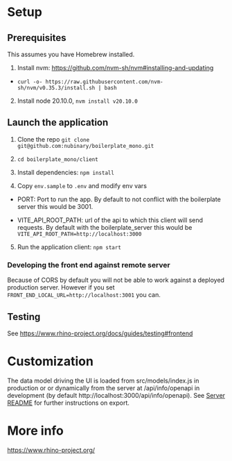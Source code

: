 # Setup

## Prerequisites

This assumes you have Homebrew installed.

1. Install nvm: https://github.com/nvm-sh/nvm#installing-and-updating

- `curl -o- https://raw.githubusercontent.com/nvm-sh/nvm/v0.35.3/install.sh | bash`

2. Install node 20.10.0, `nvm install v20.10.0`

## Launch the application

1. Clone the repo `git clone git@github.com:nubinary/boilerplate_mono.git`

2. `cd boilerplate_mono/client`

3. Install dependencies: `npm install`

4. Copy `env.sample` to `.env` and modify env vars

- PORT: Port to run the app. By default to not conflict with the boilerplate server this would be 3001.

- VITE_API_ROOT_PATH: url of the api to which this client will send requests. By default with the boilerplate_server this would be `VITE_API_ROOT_PATH=http://localhost:3000`

5. Run the application client: `npm start`

### Developing the front end against remote server

Because of CORS by default you will not be able to work against a deployed production server. However if you set `FRONT_END_LOCAL_URL=http://localhost:3001` you can.

## Testing

See https://www.rhino-project.org/docs/guides/testing#frontend

# Customization

The data model driving the UI is loaded from src/models/index.js in production or or dynamically from the server at /api/info/openapi in development (by default http://localhost:3000/api/info/openapi). See [Server README](../server/README.md) for
further instructions on export.

# More info

https://www.rhino-project.org/
